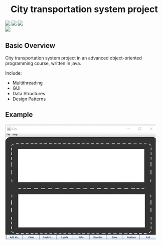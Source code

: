 
# <center>City transportation system project</center>




<p align="left">
<img src="https://img.shields.io/badge/made%20by-barilki & shaymanasherov-blue.svg" >
<img src="https://img.shields.io/badge/status-stable-brightgreen.svg?style=flat">
<img src="https://img.shields.io/badge/JAVA-OOP-yellow.svg?style=flat">
<br>
<img src="https://www.iconfinder.com/icons/4373217/download/png/128" width="60">

</p>



## Basic Overview
City transportation system project in an advanced object-oriented programming course, written in java.

Include:
* Multithreading
* GUI
* Data Structures
* Design Patterns

## Example

<img src="https://github.com/barilki/Transport-system/blob/master/example.gif?raw=true">
